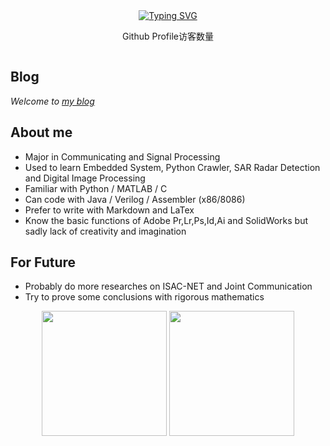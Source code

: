<div align="center">
    <a href="https://github.com/Edwardssss"><img src="https://readme-typing-svg.herokuapp.com?font=Fira+Code&size=40&pause=1000&center=true&vCenter=true&width=870&height=100&lines=%3C+%F0%9F%91%8B%F0%9F%8F%BBHello!+I+am+Edwardssss+%3E" alt="Typing SVG" /></a>
</div>

<div align="center">
    <p>Github Profile访客数量</p>
    <img src=https://profile-counter.glitch.me/Edwardssss/count.svg alt="">
</div>

## Blog

*Welcome to [my blog](https://edwardssss.github.io/)*

## About me

-   Major in Communicating and Signal Processing
-   Used to learn Embedded System, Python Crawler, SAR Radar Detection and Digital Image Processing
-   Familiar with Python / MATLAB / C
-   Can code with Java / Verilog / Assembler (x86/8086)
-   Prefer to write with Markdown and LaTex
-   Know the basic functions of Adobe Pr,Lr,Ps,Id,Ai and SolidWorks but sadly lack of creativity and imagination

## For Future

+   Probably do more researches on ISAC-NET and Joint Communication
+   Try to prove some conclusions with rigorous mathematics

<div align="center">
    <img src="https://github-readme-stats-git-masterrstaa-rickstaa.vercel.app/api?username=Edwardssss&theme=tokyonight&show_icons=true" height="200px">
    <img src="https://github-readme-stats-git-masterrstaa-rickstaa.vercel.app/api/top-langs/?username=Edwardssss&layout=compact&theme=tokyonight" height="200px">
<div>

